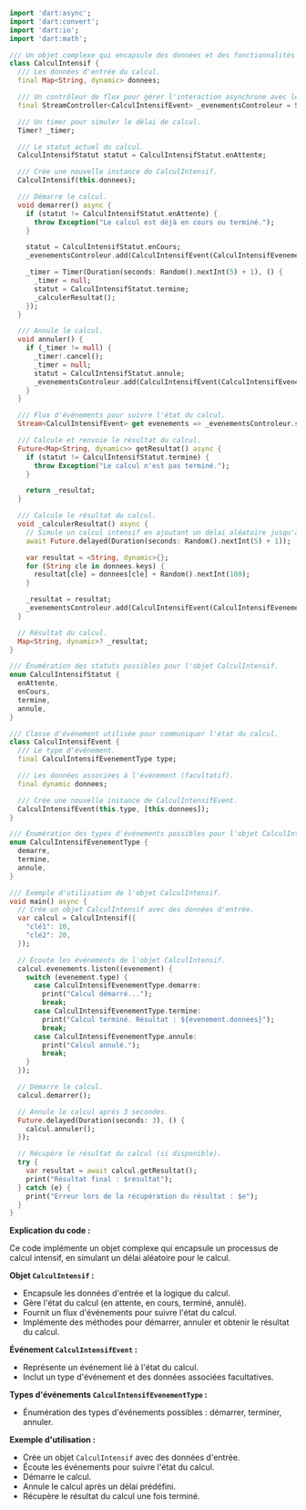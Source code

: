 ```dart
import 'dart:async';
import 'dart:convert';
import 'dart:io';
import 'dart:math';

/// Un objet complexe qui encapsule des données et des fonctionnalités liées à un processus de calcul intensif.
class CalculIntensif {
  /// Les données d'entrée du calcul.
  final Map<String, dynamic> donnees;

  /// Un contrôleur de flux pour gérer l'interaction asynchrone avec le calcul.
  final StreamController<CalculIntensifEvent> _evenementsControleur = StreamController<CalculIntensifEvent>();

  /// Un timer pour simuler le délai de calcul.
  Timer? _timer;

  /// Le statut actuel du calcul.
  CalculIntensifStatut statut = CalculIntensifStatut.enAttente;

  /// Crée une nouvelle instance de CalculIntensif.
  CalculIntensif(this.donnees);

  /// Démarre le calcul.
  void demarrer() async {
    if (statut != CalculIntensifStatut.enAttente) {
      throw Exception("Le calcul est déjà en cours ou terminé.");
    }

    statut = CalculIntensifStatut.enCours;
    _evenementsControleur.add(CalculIntensifEvent(CalculIntensifEvenementType.demarre));

    _timer = Timer(Duration(seconds: Random().nextInt(5) + 1), () {
      _timer = null;
      statut = CalculIntensifStatut.termine;
      _calculerResultat();
    });
  }

  /// Annule le calcul.
  void annuler() {
    if (_timer != null) {
      _timer!.cancel();
      _timer = null;
      statut = CalculIntensifStatut.annule;
      _evenementsControleur.add(CalculIntensifEvent(CalculIntensifEvenementType.annule));
    }
  }

  /// Flux d'événements pour suivre l'état du calcul.
  Stream<CalculIntensifEvent> get evenements => _evenementsControleur.stream;

  /// Calcule et renvoie le résultat du calcul.
  Future<Map<String, dynamic>> getResultat() async {
    if (statut != CalculIntensifStatut.termine) {
      throw Exception("Le calcul n'est pas terminé.");
    }

    return _resultat;
  }

  /// Calcule le résultat du calcul.
  void _calculerResultat() async {
    // Simule un calcul intensif en ajoutant un délai aléatoire jusqu'à 5 secondes.
    await Future.delayed(Duration(seconds: Random().nextInt(5) + 1));

    var resultat = <String, dynamic>{};
    for (String cle in donnees.keys) {
      resultat[cle] = donnees[cle] + Random().nextInt(100);
    }

    _resultat = resultat;
    _evenementsControleur.add(CalculIntensifEvent(CalculIntensifEvenementType.termine, resultat));
  }

  // Résultat du calcul.
  Map<String, dynamic>? _resultat;
}

/// Énumération des statuts possibles pour l'objet CalculIntensif.
enum CalculIntensifStatut {
  enAttente,
  enCours,
  termine,
  annule,
}

/// Classe d'événement utilisée pour communiquer l'état du calcul.
class CalculIntensifEvent {
  /// Le type d'événement.
  final CalculIntensifEvenementType type;

  /// Les données associées à l'événement (facultatif).
  final dynamic donnees;

  /// Crée une nouvelle instance de CalculIntensifEvent.
  CalculIntensifEvent(this.type, [this.donnees]);
}

/// Énumération des types d'événements possibles pour l'objet CalculIntensif.
enum CalculIntensifEvenementType {
  demarre,
  termine,
  annule,
}

/// Exemple d'utilisation de l'objet CalculIntensif.
void main() async {
  // Crée un objet CalculIntensif avec des données d'entrée.
  var calcul = CalculIntensif({
    "clé1": 10,
    "clé2": 20,
  });

  // Écoute les événements de l'objet CalculIntensif.
  calcul.evenements.listen((evenement) {
    switch (evenement.type) {
      case CalculIntensifEvenementType.demarre:
        print("Calcul démarré...");
        break;
      case CalculIntensifEvenementType.termine:
        print("Calcul terminé. Résultat : ${evenement.donnees}");
        break;
      case CalculIntensifEvenementType.annule:
        print("Calcul annulé.");
        break;
    }
  });

  // Démarre le calcul.
  calcul.demarrer();

  // Annule le calcul après 3 secondes.
  Future.delayed(Duration(seconds: 3), () {
    calcul.annuler();
  });

  // Récupère le résultat du calcul (si disponible).
  try {
    var resultat = await calcul.getResultat();
    print("Résultat final : $resultat");
  } catch (e) {
    print("Erreur lors de la récupération du résultat : $e");
  }
}
```

**Explication du code :**

Ce code implémente un objet complexe qui encapsule un processus de calcul intensif, en simulant un délai aléatoire pour le calcul.

**Objet `CalculIntensif` :**

* Encapsule les données d'entrée et la logique du calcul.
* Gère l'état du calcul (en attente, en cours, terminé, annulé).
* Fournit un flux d'événements pour suivre l'état du calcul.
* Implémente des méthodes pour démarrer, annuler et obtenir le résultat du calcul.

**Événement `CalculIntensifEvent` :**

* Représente un événement lié à l'état du calcul.
* Inclut un type d'événement et des données associées facultatives.

**Types d'événements `CalculIntensifEvenementType` :**

* Énumération des types d'événements possibles : démarrer, terminer, annuler.

**Exemple d'utilisation :**

* Crée un objet `CalculIntensif` avec des données d'entrée.
* Écoute les événements pour suivre l'état du calcul.
* Démarre le calcul.
* Annule le calcul après un délai prédéfini.
* Récupère le résultat du calcul une fois terminé.